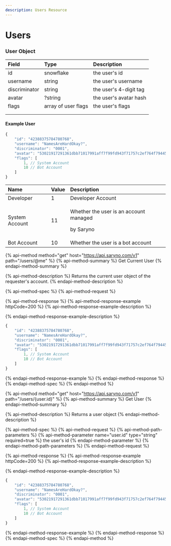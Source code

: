 ```yaml
---
description: Users Resource
---
```


# Users

### User Object

| Field | Type | Description |
| :--- | :--- | :--- |
| id | snowflake | the user's id |
| username | string | the user's username |
| discriminator | string | the user's 4-digit tag |
| avatar | ?string | the user's avatar hash |
| flags | array of user flags | the user's flags |
|  |  |  |
|  |  |  |

#### Example User

```javascript
{
    "id": "42388375784780768",
    "username": "NamesAreHardOkay?",
    "discriminator": "0001",
    "avatar": "53021917291361dbb71017991aff7f99fd943f71757c2ef764f79445c72eed79"
    "flags": [
        1, // System Account
        10 // Bot Account
    ]
}
```

<table>
  <thead>
    <tr>
      <th style="text-align:left">Name</th>
      <th style="text-align:left">Value</th>
      <th style="text-align:left">Description</th>
    </tr>
  </thead>
  <tbody>
    <tr>
      <td style="text-align:left">Developer</td>
      <td style="text-align:left">1</td>
      <td style="text-align:left">Developer Account</td>
    </tr>
    <tr>
      <td style="text-align:left">System Account</td>
      <td style="text-align:left">11</td>
      <td style="text-align:left">
        <p>Whether the user is an account managed</p>
        <p>by Saryno</p>
      </td>
    </tr>
    <tr>
      <td style="text-align:left">Bot Account</td>
      <td style="text-align:left">10</td>
      <td style="text-align:left">Whether the user is a bot account</td>
    </tr>
  </tbody>
</table>

{% api-method method="get" host="https://api.saryno.com/v1" path="/users/@me" %}
{% api-method-summary %}
Get Current User
{% endapi-method-summary %}

{% api-method-description %}
Returns the current user object of the requester's account. 
{% endapi-method-description %}

{% api-method-spec %}
{% api-method-request %}

{% api-method-response %}
{% api-method-response-example httpCode=200 %}
{% api-method-response-example-description %}

{% endapi-method-response-example-description %}

```javascript
{
    "id": "42388375784780768",
    "username": "NamesAreHardOkay?",
    "discriminator": "0001",
    "avatar": "53021917291361dbb71017991aff7f99fd943f71757c2ef764f79445c72eed79"
    "flags": [
        1, // System Account
        10 // Bot Account
    ]
}
```
{% endapi-method-response-example %}
{% endapi-method-response %}
{% endapi-method-spec %}
{% endapi-method %}

{% api-method method="get" host="https://api.saryno.com/v1" path="/users/{user.id}" %}
{% api-method-summary %}
Get User
{% endapi-method-summary %}

{% api-method-description %}
Returns a user object
{% endapi-method-description %}

{% api-method-spec %}
{% api-method-request %}
{% api-method-path-parameters %}
{% api-method-parameter name="user.id" type="string" required=true %}
the user's id
{% endapi-method-parameter %}
{% endapi-method-path-parameters %}
{% endapi-method-request %}

{% api-method-response %}
{% api-method-response-example httpCode=200 %}
{% api-method-response-example-description %}

{% endapi-method-response-example-description %}

```javascript
{
    "id": "42388375784780768",
    "username": "NamesAreHardOkay?",
    "discriminator": "0001",
    "avatar": "53021917291361dbb71017991aff7f99fd943f71757c2ef764f79445c72eed79"
    "flags": [
        1, // System Account
        10 // Bot Account
    ]
}
```
{% endapi-method-response-example %}
{% endapi-method-response %}
{% endapi-method-spec %}
{% endapi-method %}

